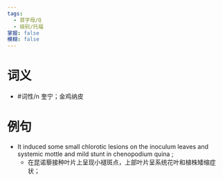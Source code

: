 ```yaml
---
tags:
  - 首字母/Q
  - 级别/托福
掌握: false
模糊: false
---
```

# 词义
- #词性/n  奎宁；金鸡纳皮
# 例句
- It induced some small chlorotic lesions on the inoculum leaves and systemic mottle and mild stunt in chenopodium quina ;
	- 在昆诺藜接种叶片上呈现小褪斑点，上部叶片呈系统花叶和植株矮缩症状；
